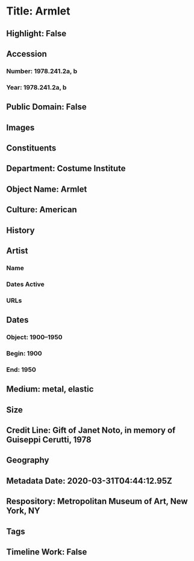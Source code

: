 # Title: Armlet
## Highlight: False
## Accession
### Number: 1978.241.2a, b
### Year: 1978.241.2a, b
## Public Domain: False
## Images
## Constituents
## Department: Costume Institute
## Object Name: Armlet
## Culture: American
## History
## Artist
### Name
### Dates Active
### URLs
## Dates
### Object: 1900–1950
### Begin: 1900
### End: 1950
## Medium: metal, elastic
## Size
## Credit Line: Gift of Janet Noto, in memory of Guiseppi Cerutti, 1978
## Geography
## Metadata Date: 2020-03-31T04:44:12.95Z
## Respository: Metropolitan Museum of Art, New York, NY
## Tags
## Timeline Work: False